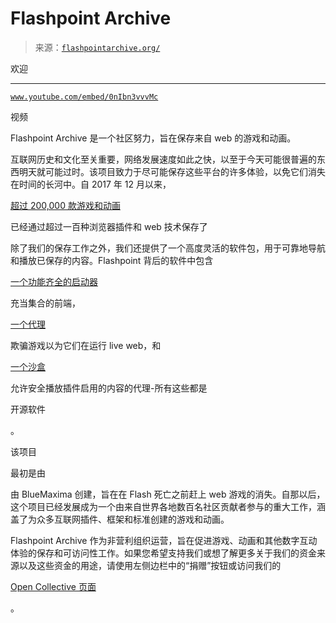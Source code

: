<!--yml

category: 未分类

日期：2024-05-27 14:30:24

-->

# Flashpoint Archive

> 来源：[`flashpointarchive.org/`](https://flashpointarchive.org/)

欢迎

* * *

[`www.youtube.com/embed/0nIbn3vvvMc`](https://www.youtube.com/embed/0nIbn3vvvMc)

视频

Flashpoint Archive 是一个社区努力，旨在保存来自 web 的游戏和动画。

互联网历史和文化至关重要，网络发展速度如此之快，以至于今天可能很普遍的东西明天就可能过时。该项目致力于尽可能保存这些平台的许多体验，以免它们消失在时间的长河中。自 2017 年 12 月以来，

[超过 200,000 款游戏和动画](https://flashpointproject.github.io/flashpoint-database/statistics/)

已经通过超过一百种浏览器插件和 web 技术保存了

除了我们的保存工作之外，我们还提供了一个高度灵活的软件包，用于可靠地导航和播放已保存的内容。Flashpoint 背后的软件中包含

[一个功能齐全的启动器](https://github.com/FlashpointProject/launcher)

充当集合的前端，

[一个代理](https://github.com/FlashpointProject/FlashpointProxy)

欺骗游戏以为它们在运行 live web，和

[一个沙盒](https://github.com/FlashpointProject/FlashpointSecureTools)

允许安全播放插件启用的内容的代理-所有这些都是

开源软件

。

该项目

最初是由

由 BlueMaxima 创建，旨在在 Flash 死亡之前赶上 web 游戏的消失。自那以后，这个项目已经发展成为一个由来自世界各地数百名社区贡献者参与的重大工作，涵盖了为众多互联网插件、框架和标准创建的游戏和动画。

Flashpoint Archive 作为非营利组织运营，旨在促进游戏、动画和其他数字互动体验的保存和可访问性工作。如果您希望支持我们或想了解更多关于我们的资金来源以及这些资金的用途，请使用左侧边栏中的“捐赠”按钮或访问我们的

[Open Collective 页面](https://opencollective.com/flashpointarchive)

。
